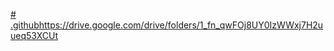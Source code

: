 [# .github](https://drive.google.com/drive/folders/1_fn_qwFOj8UY0IzWWxj7H2uueq53XCUt)https://drive.google.com/drive/folders/1_fn_qwFOj8UY0IzWWxj7H2uueq53XCUt
